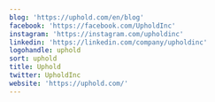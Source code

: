 ```yaml
---
blog: 'https://uphold.com/en/blog'
facebook: 'https://facebook.com/UpholdInc'
instagram: 'https://instagram.com/upholdinc'
linkedin: 'https://linkedin.com/company/upholdinc'
logohandle: uphold
sort: uphold
title: Uphold
twitter: UpholdInc
website: 'https://uphold.com/'
---
```

